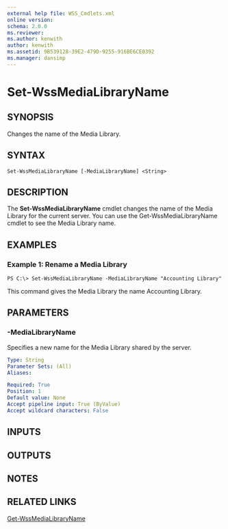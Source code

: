 ```yaml
---
external help file: WSS_Cmdlets.xml
online version: 
schema: 2.0.0
ms.reviewer:
ms.author: kenwith
author: kenwith
ms.assetid: 9B539128-39E2-479D-9255-916BE6CE0392
ms.manager: dansimp
---
```


# Set-WssMediaLibraryName

## SYNOPSIS
Changes the name of the Media Library.

## SYNTAX

```
Set-WssMediaLibraryName [-MediaLibraryName] <String>
```

## DESCRIPTION
The **Set-WssMediaLibraryName** cmdlet changes the name of the Media Library for the current server.
You can use the Get-WssMediaLibraryName cmdlet to see the Media Library name.

## EXAMPLES

### Example 1: Rename a Media Library
```
PS C:\> Set-WssMediaLibraryName -MediaLibraryName "Accounting Library"
```

This command gives the Media Library the name Accounting Library.

## PARAMETERS

### -MediaLibraryName
Specifies a new name for the Media Library shared by the server.

```yaml
Type: String
Parameter Sets: (All)
Aliases: 

Required: True
Position: 1
Default value: None
Accept pipeline input: True (ByValue)
Accept wildcard characters: False
```

## INPUTS

## OUTPUTS

## NOTES

## RELATED LINKS

[Get-WssMediaLibraryName](./Get-WssMediaLibraryName.md)

